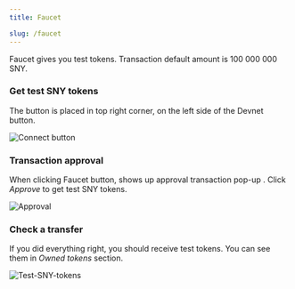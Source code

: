 ```yaml
---
title: Faucet

slug: /faucet
---
```


Faucet gives you test tokens. Transaction default amount is 100 000 000 SNY.

### Get test SNY tokens

The button is placed in top right corner, on the left side of the Devnet button.

![Connect button](https://i.imgur.com/SjJmfsn.png)

### Transaction approval

When clicking Faucet button, shows up approval transaction pop-up . Click *Approve* to get test SNY tokens.

![Approval](https://i.imgur.com/uz7BNi9.png)

### Check a transfer

If you did everything right, you should receive test tokens. You can see them in *Owned tokens* section.

![Test-SNY-tokens](https://i.imgur.com/mSnw5X4.png)
